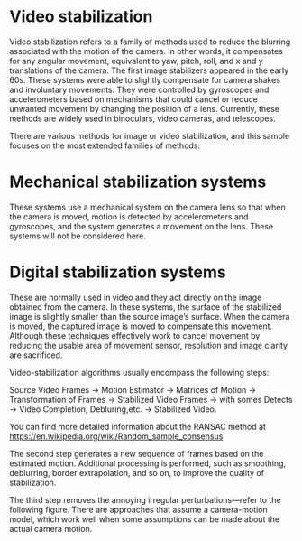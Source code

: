 # Video stabilization

Video stabilization refers to a family of methods used to reduce the blurring associated
with the motion of the camera. In other words, it compensates for any angular movement,
equivalent to yaw, pitch, roll, and x and y translations of the camera. The first image
stabilizers appeared in the early 60s. These systems were able to slightly compensate for
camera shakes and involuntary movements. They were controlled by gyroscopes and
accelerometers based on mechanisms that could cancel or reduce unwanted movement by
changing the position of a lens. Currently, these methods are widely used in binoculars,
video cameras, and telescopes.

There are various methods for image or video stabilization, and this sample focuses on the
most extended families of methods:

# Mechanical stabilization systems
These systems use a mechanical system on the
camera lens so that when the camera is moved, motion is detected by accelerometers
and gyroscopes, and the system generates a movement on the lens. These systems
will not be considered here.

# Digital stabilization systems
These are normally used in video and they act directly
on the image obtained from the camera. In these systems, the surface of the stabilized
image is slightly smaller than the source image’s surface. When the camera is moved,
the captured image is moved to compensate this movement. Although these
techniques effectively work to cancel movement by reducing the usable area of
movement sensor, resolution and image clarity are sacrificed.

Video-stabilization algorithms usually encompass the following steps:

Source Video Frames -> Motion Estimator -> Matrices of Motion -> Transformation of Frames -> Stabilized Video Frames -> with somes Detects -> Video Completion, Debluring,etc. -> Stabilized Video.

You can find more detailed information about the RANSAC method at
https://en.wikipedia.org/wiki/Random_sample_consensus

The second step generates a new sequence of frames based on the estimated motion.
Additional processing is performed, such as smoothing, deblurring, border extrapolation,
and so on, to improve the quality of stabilization.

The third step removes the annoying irregular perturbations—refer to the following figure.
There are approaches that assume a camera-motion model, which work well when some
assumptions can be made about the actual camera motion.

